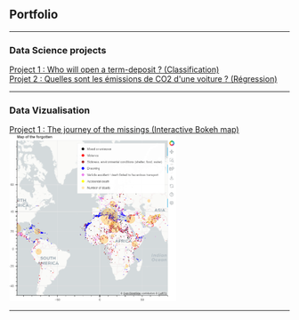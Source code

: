 ## Portfolio

---
### Data Science projects
[Project 1 : Who will open a term-deposit ? (Classification)](/sample_page_(1))
<br>
[Projet 2 : Quelles sont les émissions de CO2 d'une voiture ? (Régression)](/What_is_the_car_CO2_emission)

---
### Data Vizualisation
[Project 1 : The journey of the missings (Interactive Bokeh map)](/sample_page)
<br>
<img src="images/bokeh_map.PNG?raw=false" width="300" height="300"/>

---




